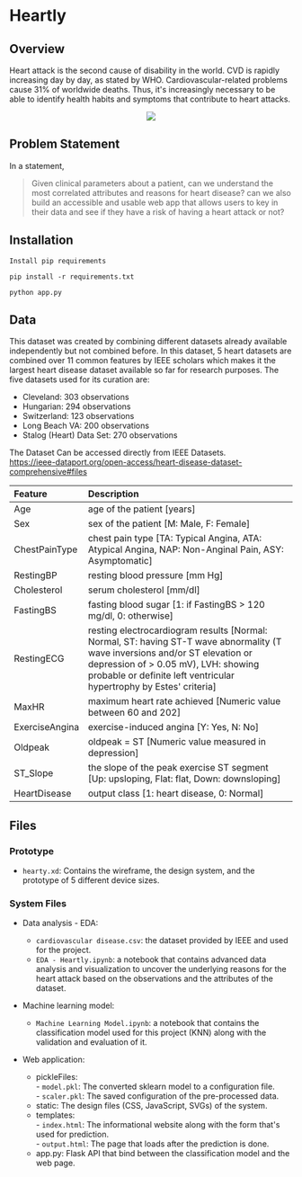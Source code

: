 # Heartly

## Overview
Heart attack is the second cause of disability in the world. CVD is rapidly increasing day by day, as stated by WHO. Cardiovascular-related problems cause 31% of worldwide deaths. Thus, it's increasingly necessary to be able to identify health habits and symptoms that contribute to heart attacks.

<center><img src='https://i.pinimg.com/originals/87/45/76/874576ebe081d0b3cc15c1a519dcb6c1.gif'></center>


## Problem Statement
In a statement,

> Given clinical parameters about a patient, can we understand the most correlated attributes and reasons for heart disease? can we also build an accessible and usable web app that allows users to key in their data and see if they have a risk of having a heart attack or not?


## Installation

```
Install pip requirements
```

```
pip install -r requirements.txt
```

```
python app.py
```

## Data
This dataset was created by combining different datasets already available independently but not combined before. In this dataset, 5 heart datasets are combined over 11 common features by IEEE scholars which makes it the largest heart disease dataset available so far for research purposes. The five datasets used for its curation are:

- Cleveland: 303 observations
- Hungarian: 294 observations
- Switzerland: 123 observations
- Long Beach VA: 200 observations
- Stalog (Heart) Data Set: 270 observations

The Dataset Can be accessed directly from IEEE Datasets. <br>
https://ieee-dataport.org/open-access/heart-disease-dataset-comprehensive#files

| Feature | Description |
| :- | :- |
| Age | age of the patient [years]
| Sex | sex of the patient [M: Male, F: Female]
| ChestPainType | chest pain type [TA: Typical Angina, ATA: Atypical Angina, NAP: Non-Anginal Pain, ASY: Asymptomatic]
| RestingBP | resting blood pressure [mm Hg]
| Cholesterol | serum cholesterol [mm/dl]
| FastingBS | fasting blood sugar [1: if FastingBS > 120 mg/dl, 0: otherwise]
| RestingECG | resting electrocardiogram results [Normal: Normal, ST: having ST-T wave abnormality (T wave inversions and/or ST elevation or depression of > 0.05 mV), LVH: showing probable or definite left ventricular hypertrophy by Estes' criteria]
| MaxHR | maximum heart rate achieved [Numeric value between 60 and 202]
| ExerciseAngina | exercise-induced angina [Y: Yes, N: No]
| Oldpeak | oldpeak = ST [Numeric value measured in depression]
| ST_Slope | the slope of the peak exercise ST segment [Up: upsloping, Flat: flat, Down: downsloping]
| HeartDisease | output class [1: heart disease, 0: Normal]

## Files

### Prototype
- `hearty.xd`: Contains the wireframe, the design system, and the prototype of 5 different device sizes.

### System Files
- Data analysis - EDA:
	- `cardiovascular disease.csv`: the dataset provided by IEEE and used for the project.
	- `EDA - Heartly.ipynb`: a notebook that contains advanced data analysis and visualization to uncover the underlying reasons for the heart attack based on the observations and the attributes of the dataset.
 
- Machine learning model:
	- `Machine Learning Model.ipynb`: a notebook that contains the classification model used for this project (KNN) along with the validation and evaluation of it.

- Web application:
	- pickleFiles: <br>
	              - `model.pkl`: The converted sklearn model to a configuration file. <br>
	              - `scaler.pkl`: The saved configuration of the pre-processed data.
	- static: The design files (CSS, JavaScript, SVGs) of the system. 
	- templates: <br>
	              - `index.html`: The informational website along with the form that's used for prediction. <br>
	              - `output.html`: The page that loads after the prediction is done.
	- app.py: Flask API that bind between the classification model and the web page. 
